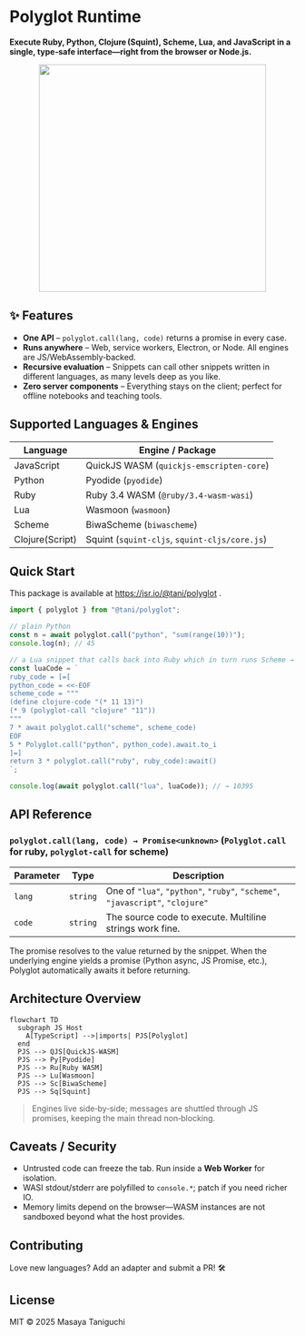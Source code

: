 # Polyglot Runtime

**Execute Ruby, Python, Clojure (Squint), Scheme, Lua, and JavaScript in a
single, type‑safe interface—right from the browser or Node.js.**

<p align="center">
<img width="400" src="https://github.com/user-attachments/assets/a3261b1a-92db-4a36-9864-d074f26ee3e5">
</p>

## ✨ Features

- **One API** – `polyglot.call(lang, code)` returns a promise in every case.
- **Runs anywhere** – Web, service workers, Electron, or Node. All engines are
  JS/WebAssembly‑backed.
- **Recursive evaluation** – Snippets can call other snippets written in
  different languages, as many levels deep as you like.
- **Zero server components** – Everything stays on the client; perfect for
  offline notebooks and teaching tools.

## Supported Languages & Engines

| Language        | Engine / Package                              |
| --------------- | --------------------------------------------- |
| JavaScript      | QuickJS WASM (`quickjs-emscripten-core`)      |
| Python          | Pyodide (`pyodide`)                           |
| Ruby            | Ruby 3.4 WASM (`@ruby/3.4-wasm-wasi`)         |
| Lua             | Wasmoon (`wasmoon`)                           |
| Scheme          | BiwaScheme (`biwascheme`)                     |
| Clojure(Script) | Squint (`squint-cljs`, `squint-cljs/core.js`) |

## Quick Start


This package is available at https://jsr.io/@tani/polyglot .


```ts
import { polyglot } from "@tani/polyglot";

// plain Python
const n = await polyglot.call("python", "sum(range(10))");
console.log(n); // 45

// a Lua snippet that calls back into Ruby which in turn runs Scheme → Clojure → JavaScript 🎢
const luaCode = `
ruby_code = [=[
python_code = <<-EOF
scheme_code = """
(define clojure-code "(* 11 13)")
(* 9 (polyglot-call "clojure" "11"))
"""
7 * await polyglot.call("scheme", scheme_code)
EOF
5 * Polyglot.call("python", python_code).await.to_i
]=]
return 3 * polyglot.call("ruby", ruby_code):await()
`;

console.log(await polyglot.call("lua", luaCode)); // → 10395
```

## API Reference

### `polyglot.call(lang, code) → Promise<unknown>` (`Polyglot.call` for ruby, `polyglot-call` for scheme)

| Parameter | Type     | Description                                                                   |
| --------- | -------- | ----------------------------------------------------------------------------- |
| `lang`    | `string` | One of `"lua"`, `"python"`, `"ruby"`, `"scheme"`, `"javascript"`, `"clojure"` |
| `code`    | `string` | The source code to execute. Multiline strings work fine.                      |

The promise resolves to the value returned by the snippet. When the underlying
engine yields a promise (Python async, JS Promise, etc.), Polyglot automatically
awaits it before returning.

## Architecture Overview

```mermaid
flowchart TD
  subgraph JS Host
    A[TypeScript] -->|imports| PJS[Polyglot]
  end
  PJS --> QJS[QuickJS‑WASM]
  PJS --> Py[Pyodide]
  PJS --> Ru[Ruby WASM]
  PJS --> Lu[Wasmoon]
  PJS --> Sc[BiwaScheme]
  PJS --> Sq[Squint]
```

> Engines live side‑by‑side; messages are shuttled through JS promises, keeping
> the main thread non‑blocking.

## Caveats / Security

- Untrusted code can freeze the tab. Run inside a **Web Worker** for isolation.
- WASI stdout/stderr are polyfilled to `console.*`; patch if you need richer IO.
- Memory limits depend on the browser—WASM instances are not sandboxed beyond
  what the host provides.

## Contributing

Love new languages? Add an adapter and submit a PR! 🛠️

## License

MIT © 2025 Masaya Taniguchi
